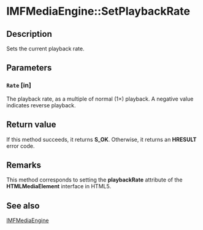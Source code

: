 # IMFMediaEngine::SetPlaybackRate

## Description

Sets the current playback rate.

## Parameters

### `Rate` [in]

The playback rate, as a multiple of normal (1×) playback. A negative value indicates reverse playback.

## Return value

If this method succeeds, it returns **S_OK**. Otherwise, it returns an **HRESULT** error code.

## Remarks

This method corresponds to setting the **playbackRate** attribute of the **HTMLMediaElement** interface in HTML5.

## See also

[IMFMediaEngine](https://learn.microsoft.com/windows/desktop/api/mfmediaengine/nn-mfmediaengine-imfmediaengine)